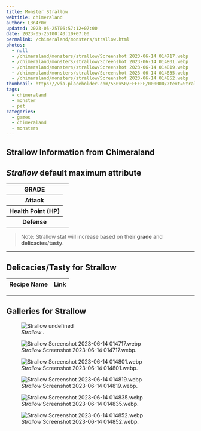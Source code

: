 ```yaml
---
title: Monster Strallow
webtitle: chimeraland
author: L3n4r0x
updated: 2023-05-25T06:57:12+07:00
date: 2023-05-25T00:40:10+07:00
permalink: /chimeraland/monsters/strallow.html
photos:
  - null
  - /chimeraland/monsters/strallow/Screenshot 2023-06-14 014717.webp
  - /chimeraland/monsters/strallow/Screenshot 2023-06-14 014801.webp
  - /chimeraland/monsters/strallow/Screenshot 2023-06-14 014819.webp
  - /chimeraland/monsters/strallow/Screenshot 2023-06-14 014835.webp
  - /chimeraland/monsters/strallow/Screenshot 2023-06-14 014852.webp
thumbnail: https://via.placeholder.com/550x50/FFFFFF/000000/?text=Strallow
tags:
  - chimeraland
  - monster
  - pet
categories:
  - games
  - chimeraland
  - monsters
---
```


<link
  rel="stylesheet"
  href="https://rawcdn.githack.com/dimaslanjaka/Web-Manajemen/870a349/css/bootstrap-5-3-0-alpha3-wrapper.css"
/>
<section id="bootstrap-wrapper">
  <div data-bs-theme="dark">
    <h2>Strallow Information from Chimeraland</h2>
    <h2 id="attribute"><i>Strallow</i> default maximum attribute</h2>
    <div class="row">
      <div class="col mb-2">
        <div class="card">
          <div class="card-body">
            <table>
              <tr>
                <th>GRADE</th>
                <td><br /></td>
              </tr>
              <tr>
                <th>Attack</th>
                <td></td>
              </tr>
              <tr>
                <th>Health Point (HP)</th>
                <td></td>
              </tr>
              <tr>
                <th>Defense</th>
                <td></td>
              </tr>
            </table>
          </div>
        </div>
      </div>
    </div>
    <blockquote class="bd-callout bd-callout-warning">
      Note: Strallow stat will increase based on their <b>grade</b> and
      <b>delicacies/tasty</b>.
    </blockquote>
    <hr />
    <h2 id="delicacies">Delicacies/Tasty for Strallow</h2>
    <div class="card">
      <div class="card-body">
        <div class="table-responsive">
          <table class="table table-striped">
            <thead>
              <tr>
                <th>Recipe Name</th>
                <th>Link</th>
              </tr>
            </thead>
            <tbody></tbody>
          </table>
        </div>
      </div>
    </div>
    <hr />
    <div id="gallery">
      <h2>Galleries for Strallow</h2>
      <div class="row">
        <div class="col-lg-6 col-12">
          <figure>
            <img
              src="https://www.webmanajemen.com/undefined"
              alt="Strallow undefined"
            />
            <figcaption style="word-wrap: break-word">
              <i>Strallow</i> .
            </figcaption>
          </figure>
        </div>
        <div class="col-lg-6 col-12">
          <figure>
            <img
              src="https://www.webmanajemen.com/chimeraland/monsters/strallow/Screenshot%202023-06-14%20014717.webp"
              alt="Strallow Screenshot 2023-06-14 014717.webp"
            />
            <figcaption style="word-wrap: break-word">
              <i>Strallow</i> Screenshot 2023-06-14 014717.webp.
            </figcaption>
          </figure>
        </div>
        <div class="col-lg-6 col-12">
          <figure>
            <img
              src="https://www.webmanajemen.com/chimeraland/monsters/strallow/Screenshot%202023-06-14%20014801.webp"
              alt="Strallow Screenshot 2023-06-14 014801.webp"
            />
            <figcaption style="word-wrap: break-word">
              <i>Strallow</i> Screenshot 2023-06-14 014801.webp.
            </figcaption>
          </figure>
        </div>
        <div class="col-lg-6 col-12">
          <figure>
            <img
              src="https://www.webmanajemen.com/chimeraland/monsters/strallow/Screenshot%202023-06-14%20014819.webp"
              alt="Strallow Screenshot 2023-06-14 014819.webp"
            />
            <figcaption style="word-wrap: break-word">
              <i>Strallow</i> Screenshot 2023-06-14 014819.webp.
            </figcaption>
          </figure>
        </div>
        <div class="col-lg-6 col-12">
          <figure>
            <img
              src="https://www.webmanajemen.com/chimeraland/monsters/strallow/Screenshot%202023-06-14%20014835.webp"
              alt="Strallow Screenshot 2023-06-14 014835.webp"
            />
            <figcaption style="word-wrap: break-word">
              <i>Strallow</i> Screenshot 2023-06-14 014835.webp.
            </figcaption>
          </figure>
        </div>
        <div class="col-lg-6 col-12">
          <figure>
            <img
              src="https://www.webmanajemen.com/chimeraland/monsters/strallow/Screenshot%202023-06-14%20014852.webp"
              alt="Strallow Screenshot 2023-06-14 014852.webp"
            />
            <figcaption style="word-wrap: break-word">
              <i>Strallow</i> Screenshot 2023-06-14 014852.webp.
            </figcaption>
          </figure>
        </div>
      </div>
    </div>
  </div>
</section>